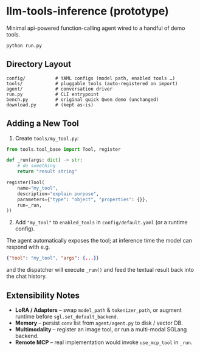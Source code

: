 # llm-tools-inference (prototype)

Minimal api-powered function-calling agent wired to a handful of demo tools.

```
python run.py
```

## Directory Layout
```
config/           # YAML configs (model path, enabled tools …)
tools/            # pluggable tools (auto-registered on import)
agent/            # conversation driver
run.py            # CLI entrypoint
bench.py          # original quick Qwen demo (unchanged)
download.py       # (kept as-is)
```

## Adding a New Tool

1. Create `tools/my_tool.py`:

```python
from tools.tool_base import Tool, register

def _run(args: dict) -> str:
    # do something
    return "result string"

register(Tool(
    name="my_tool",
    description="explain purpose",
    parameters={"type": "object", "properties": {}},
    run=_run,
))
```

2. Add `"my_tool"` to `enabled_tools` in `config/default.yaml` (or a runtime config).

The agent automatically exposes the tool; at inference time the model can respond with e.g.

```json
{"tool": "my_tool", "args": {...}}
```

and the dispatcher will execute `_run()` and feed the textual result back into the chat history.

## Extensibility Notes
* **LoRA / Adapters** – swap `model_path` & `tokenizer_path`, or augment runtime before `sgl.set_default_backend`.
* **Memory** – persist `conv` list from `agent/agent.py` to disk / vector DB.
* **Multimodality** – register an image tool, or run a multi-modal SGLang backend.
* **Remote MCP** – real implementation would invoke `use_mcp_tool` in `_run`.
